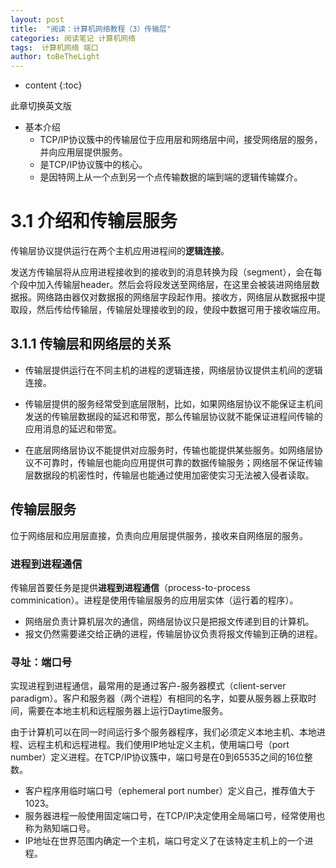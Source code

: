 ```yaml
---
layout: post
title:  "阅读：计算机网络教程（3）传输层"
categories: 阅读笔记 计算机网络
tags:  计算机网络 端口
author: toBeTheLight
---
```


* content
{:toc}

此章切换英文版  

* 基本介绍
    * TCP/IP协议簇中的传输层位于应用层和网络层中间，接受网络层的服务，并向应用层提供服务。
    * 是TCP/IP协议簇中的核心。
    * 是因特网上从一个点到另一个点传输数据的端到端的逻辑传输媒介。




# 3.1 介绍和传输层服务

传输层协议提供运行在两个主机应用进程间的**逻辑连接**。

发送方传输层将从应用进程接收到的接收到的消息转换为段（segment），会在每个段中加入传输层header。然后会将段发送至网络层，在这里会被装进网络层数据报。网络路由器仅对数据报的网络层字段起作用。接收方，网络层从数据报中提取段，然后传给传输层，传输层处理接收到的段，使段中数据可用于接收端应用。

## 3.1.1 传输层和网络层的关系

* 传输层提供运行在不同主机的进程的逻辑连接，网络层协议提供主机间的逻辑连接。

* 传输层提供的服务经常受到底层限制，比如，如果网络层协议不能保证主机间发送的传输层数据段的延迟和带宽，那么传输层协议就不能保证进程间传输的应用消息的延迟和带宽。

* 在底层网络层协议不能提供对应服务时，传输也能提供某些服务。如网络层协议不可靠时，传输层也能向应用提供可靠的数据传输服务；网络层不保证传输层数据段的机密性时，传输层也能通过使用加密使实习无法被入侵者读取。

## 传输层服务

位于网络层和应用层直接，负责向应用层提供服务，接收来自网络层的服务。

### 进程到进程通信

传输层首要任务是提供**进程到进程通信**（process-to-process comminication）。进程是使用传输层服务的应用层实体（运行着的程序）。
* 网络层负责计算机层次的通信，网络层协议只是把报文传递到目的计算机。
* 报文仍然需要递交给正确的进程，传输层协议负责将报文传输到正确的进程。

### 寻址：端口号

实现进程到进程通信，最常用的是通过客户-服务器模式（client-server paradigm）。客户和服务器（两个进程）有相同的名字，如要从服务器上获取时间，需要在本地主机和远程服务器上运行Daytime服务。

由于计算机可以在同一时间运行多个服务器程序，我们必须定义本地主机、本地进程、远程主机和远程进程。我们使用IP地址定义主机，使用端口号（port number）定义进程。在TCP/IP协议簇中，端口号是在0到65535之间的16位整数。
* 客户程序用临时端口号（ephemeral port number）定义自己，推荐值大于1023。
* 服务器进程一般使用固定端口号，在TCP/IP决定使用全局端口号，经常使用也称为熟知端口号。
* IP地址在世界范围内确定一个主机，端口号定义了在该特定主机上的一个进程。
